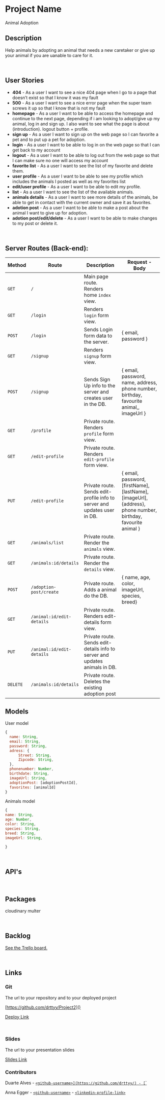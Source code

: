 # Project Name

Animal Adoption
<br>

## Description

Help animals by adopting an animal that needs a new caretaker or give up your animal if you are uanable to care for it.

<br>

## User Stories

- **404** - As a user I want to see a nice 404 page when I go to a page that doesn’t exist so that I know it was my fault
- **500** - As a user I want to see a nice error page when the super team screws it up so that I know that is not my fault
- **homepage** - As a user I want to be able to access the homepage and continue to the next page, depending if i am looking to adopt/give up my animal, log in and sign up. I also want to see what the page is about (introduction). logout button + profile.
- **sign up** - As a user I want to sign up on the web page so I can favorite a pet and to put up a pet for adoption.
- **login** - As a user I want to be able to log in on the web page so that I can get back to my account
- **logout** - As a user I want to be able to log out from the web page so that I can make sure no one will access my account
- **favorite list** - As a user I want to see the list of my favorite and delete them.
- **user profile** - As a user I want to be able to see my profile which includes the animals I posted as well as my favorites list
- **edit/user profile** - As a user I want to be able to edit my profile.
- **list** - As a user I want to see the list of the available animals.
- **animals details** - As a user I want to see more details of the animals, be able to get in contact with the current owner and save it as favorites.
- **adotion post** - As a user I want to be able to make a post about the animal I want to give up for adoption.
- **adotion post/edit/delete** - As a user I want to be able to make changes to my post or delete it.

<br>

## Server Routes (Back-end):

| **Method** | **Route**                          | **Description**                                              | Request  - Body                                          |
| ---------- | ---------------------------------- | ------------------------------------------------------------ | -------------------------------------------------------- |
| `GET`      | `/`                                | Main page route.  Renders home `index` view.                 |                                                          |
| `GET`      | `/login`                           | Renders `login` form view.                                   |                                                          |
| `POST`     | `/login`                           | Sends Login form data to the server.                         | { email, password }                                      |
| `GET`      | `/signup`                          | Renders `signup` form view.                                  |                                                          |
| `POST`     | `/signup`                          | Sends Sign Up info to the server and creates user in the DB. | {  email, password, name, address, phone number, birthday, favourite animal,, imageUrl  }                                    |
| `GET`      | `/profile`                         | Private route. Renders `profile` form view.                  |                                                          |
| `GET`      | `/edit-profile`                    | Private route. Renders `edit-profile` form view.             |                                                          |
| `PUT`      | `/edit-profile`                    | Private route. Sends edit-profile info to server and updates user in DB. | { email, password, [firstName], [lastName], [imageUrl], {address}, phone number, birthday, favourite animal  } |
| `GET`      | `/animals/list`                    | Private route. Render the `animals` view.                  |                                                          |
| `GET`      | `/animals:id/details`              | Private route. Render the `details` view.                  |                                                          |
| `POST`     | `/adoption-post/create`             | Private route. Adds a animal do the DB.                    | { name, age, color, imageUrl, species, breed}                                 |
| `GET`   | `/animal:id/edit-details`              | Private route. Renders edit-details form view. |                                                          |
| `PUT`   | `/animal:id/edit-details`              | Private route. Sends edit-details info to server and updates animals in DB. |  
| `DELETE`      | `/animals:id/details`            | Private route. Deletes the existing adoption post                              |                                                          |


## Models

User model

```javascript
{
  name: String,
  email: String,
  password: String,
  adress: {
      Street: String,
      Zipcode: String,
  },
  phonenumber: Number,
  birthdate: String,
  imageUrl: String,
  adoptionPost: [adoptionPostId],
  favorites: [animalId]
}

```

Animals model

```javascript
{
name: String,
age: Number,
color: String,
species: String,
breed: String,
imageUrl: String,

}

```

<br>

## API's

<br>

## Packages

cloudinary
multer

<br>

## Backlog

[See the Trello board.](https://trello.com/b/peU75b4E/animals-adoption-project)

<br>

## Links

### Git

The url to your repository and to your deployed project

[https://github.com/drttyy/Project2]()

[Deploy Link]()

<br>

### Slides

The url to your presentation slides

[Slides Link](https://docs.google.com/presentation/d/1P5FIi0vHZBUcgUtmt1M4_lLCO5dwdJ4UOgtJa4ehGfk/edit?usp=sharing)

### Contributors

Duarte Alves - [`<github-username>](https://github.com/drttyy/) - [`<linkedin-profile-link>`](https://www.linkedin.com/in/duarte-alves-97157b227/)

Anna Egger - [`<github-username>`](https://github.com/annagramcodes) - [`<linkedin-profile-link>`](https://www.linkedin.com/in/anna-egger/)
